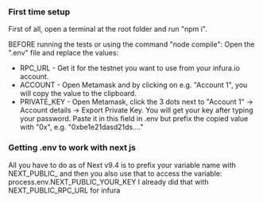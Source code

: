 ### First time setup

First of all, open a terminal at the root folder and run "npm i".

BEFORE running the tests or using the command "node compile":
Open the ".env" file and replace the values:
* RPC_URL - Get it for the testnet you want to use from your infura.io account.
* ACCOUNT - Open Metamask and by clicking on e.g. "Account 1", you will copy the value to the clipboard.
* PRIVATE_KEY - Open Metamask, click the 3 dots next to "Account 1" -> Account details -> Export Private Key. You will get your key after typing your password. Paste it in this field in .env but prefix the copied value with "0x", e.g. "0xbe1e21dasd21ds...."

### Getting .env to work with next js
All you have to do as of Next v9.4 is to prefix your variable name with NEXT_PUBLIC_ and then you also use that to access the variable: process.env.NEXT_PUBLIC_YOUR_KEY
I already did that with NEXT_PUBLIC_RPC_URL for infura